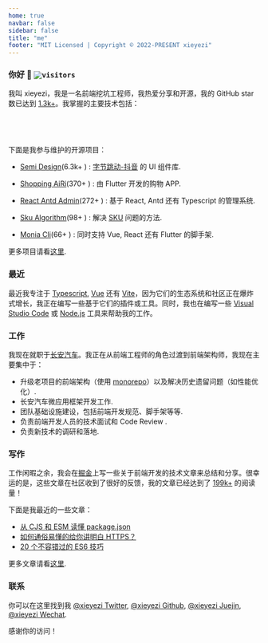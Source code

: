 ```yaml
---
home: true
navbar: false
sidebar: false
title: "me"
footer: "MIT Licensed | Copyright © 2022-PRESENT xieyezi"
---
```


<Head />
   
### 你好 👋 <code>![visitors](https://visitor-badge.glitch.me/badge?page_id=xieyezi.xieyezi)</code>

我叫 xieyezi，我是一名前端挖坑工程师，我热爱分享和开源，我的 GitHub star 数已达到 [1.3k+]()。我掌握的主要技术包括：

<code><span class="i-logos-javascript inline-block text-lg" /> </code>
<code><span class="i-logos-typescript-icon inline-block text-lg" /> </code>
<code><span class="i-logos-es6 inline-block text-lg" /> </code>
<code><span class="i-logos-vueuse inline-block text-lg" /> </code>
<code><span class="i-logos-react inline-block text-lg" /> </code>
<code><span class="i-logos-vitejs inline-block text-lg" /> </code>
<code><span class="i-logos-nodejs inline-block text-lg" /> </code>

下面是我参与维护的开源项目：

- [Semi Design](https://github.com/DouyinFE/semi-design.git)(6.3k+ <span class="i-carbon-star-filled inline-block text-xs" />) : [字节跳动-抖音](https://www.bytedance.com/en/) 的 UI 组件库.
- [Shopping AiRi](https://github.com/xieyezi/flutter-shopping-AiRi.git)(370+ <span class="i-carbon-star-filled inline-block text-xs" />) : 由 Flutter 开发的购物 APP.

- [React Antd Admin](https://github.com/WinmezzZ/react-antd-admin.git)(272+ <span class="i-carbon-star-filled inline-block text-xs" />) : 基于 React, Antd 还有 Typescript 的管理系统.

- [ Sku Algorithm](https://github.com/xieyezi/sku-algorithm.git)(98+ <span class="i-carbon-star-filled inline-block text-xs" />) : 解决 [SKU](https://zh.wikipedia.org/wiki/%E5%AD%98%E8%B4%A7%E5%8D%95%E4%BD%8D) 问题的方法.

- [ Monia Cli](https://github.com/xieyezi/monia-cli.git)(66+ <span class="i-carbon-star-filled inline-block text-xs" />) : 同时支持 Vue, React 还有 Flutter 的脚手架.

更多项目请看[这里](https://github.com/xieyezi).

### 最近

最近我专注于 [Typescript](https://www.typescriptlang.org/), [Vue](https://vuejs.org/) 还有 [Vite](https://vitejs.dev/)，因为它们的生态系统和社区正在爆炸式增长，我正在编写一些基于它们的插件或工具。同时，我也在编写一些 [Visual Studio Code](https://marketplace.visualstudio.com/items?itemName=xieyezi.incall-package-template) 或 [Node.js](https://www.npmjs.com/package/genji-es) 工具来帮助我的工作。

### 工作

我现在就职于[长安汽车](https://www.changan.com.cn/)。我正在从前端工程师的角色过渡到前端架构师，我现在主要集中于：

- 升级老项目的前端架构（使用 [monorepo](https://en.wikipedia.org/wiki/Monorepo)）以及解决历史遗留问题（如性能优化）.
- 长安汽车微应用框架开发工作.
- 团队基础设施建设，包括前端开发规范、脚手架等等.
- 负责前端开发人员的技术面试和 Code Review .
- 负责新技术的调研和落地.

### 写作

工作闲暇之余，我会在[掘金](https://juejin.cn/user/4248168660738606/posts)上写一些关于前端开发的技术文章来总结和分享。很幸运的是，这些文章在社区收到了很好的反馈，我的文章已经达到了 [199k+](https://juejin.cn/user/4248168660738606/posts) 的阅读量！

下面是我最近的一些文章：

- [从 CJS 和 ESM 读懂 package.json](https://juejin.cn/post/7087083454059249701)<code><span class="i-icon-park-outline-chinese-one inline-block text-sm" /> </code>
- [如何通俗易懂的给你讲明白 HTTPS？](https://juejin.cn/post/6955767063524671524)<code><span class="i-icon-park-outline-chinese-one inline-block text-sm" /> </code>
- [20 个不容错过的 ES6 技巧](https://juejin.cn/post/7083145771461115941)<code><span class="i-icon-park-outline-chinese-one inline-block text-sm" /> </code>

更多文章请看[这里](/article/javascript原型与原型链的深度解析.md).

### 联系

你可以在这里找到我 [@xieyezi Twitter](https://twitter.com/xieyezi), [@xieyezi Github](https://github.com/xieyezi), [@xieyezi Juejin](https://juejin.cn/user/4248168660738606/posts), [@xieyezi Wechat](https://s2.loli.net/2022/04/25/WaQPSAmdbnEwLVu.jpg).

感谢你的访问！

<style>
main {
  padding-top: 1rem !important;
}
.home-content {
  margin: 0 auto !important;
  padding: 0 1.5rem 4rem !important;
  max-width: 48rem !important;
}
</style>
